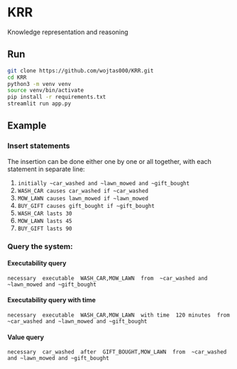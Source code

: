 # KRR
Knowledge representation and reasoning

## Run
```bash
git clone https://github.com/wojtas000/KRR.git
cd KRR
python3 -m venv venv
source venv/bin/activate
pip install -r requirements.txt
streamlit run app.py
```

## Example 

### Insert statements
The insertion can be done either one by one or all together, with each statement in separate line:

1. ```initially ~car_washed and ~lawn_mowed and ~gift_bought```
2. ```WASH_CAR causes car_washed if ~car_washed```
3. ```MOW_LAWN causes lawn_mowed if ~lawn_mowed```
4. ```BUY_GIFT causes gift_bought if ~gift_bought```
5. ```WASH_CAR lasts 30```
6. ```MOW_LAWN lasts 45```
7. ```BUY_GIFT lasts 90```

### Query the system:

#### Executability query

``` necessary  executable  WASH_CAR,MOW_LAWN  from  ~car_washed and ~lawn_mowed and ~gift_bought ```

#### Executability query with time

``` necessary  executable  WASH_CAR,MOW_LAWN  with time  120 minutes  from  ~car_washed and ~lawn_mowed and ~gift_bought ```  

#### Value query

``` necessary  car_washed  after  GIFT_BOUGHT,MOW_LAWN  from  ~car_washed and ~lawn_mowed and ~gift_bought ```